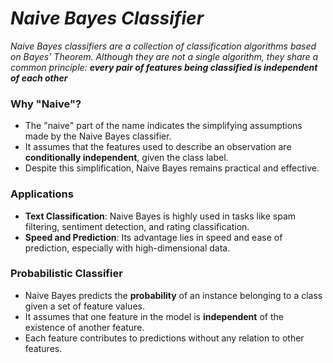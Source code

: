 # _Naive Bayes Classifier_

_Naive Bayes classifiers are a collection of classification algorithms based on Bayes' Theorem. Although they are not a single algorithm, they share a common principle: **every pair of features being classified is independent of each other**_

### Why "Naive"?
- The "naive" part of the name indicates the simplifying assumptions made by the Naive Bayes classifier.
- It assumes that the features used to describe an observation are **conditionally independent**, given the class label.
- Despite this simplification, Naive Bayes remains practical and effective.

### Applications
- **Text Classification**: Naive Bayes is highly used in tasks like spam filtering, sentiment detection, and rating classification.
- **Speed and Prediction**: Its advantage lies in speed and ease of prediction, especially with high-dimensional data.

### Probabilistic Classifier
- Naive Bayes predicts the **probability** of an instance belonging to a class given a set of feature values.
- It assumes that one feature in the model is **independent** of the existence of another feature.
- Each feature contributes to predictions without any relation to other features.
